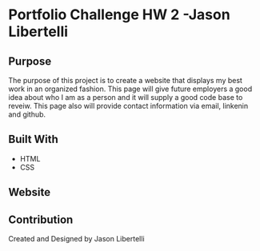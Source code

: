 # Portfolio Challenge HW 2 -Jason Libertelli 

## Purpose 
The purpose of this project is to create a website that displays my best work in an organized fashion. This page will give future employers a good idea about who I am as a person and it will supply a good code base to reveiw.  This page also will provide contact information via email, linkenin and github.  

## Built With 
* HTML 
* CSS 

## Website


## Contribution 
Created and Designed by Jason Libertelli 